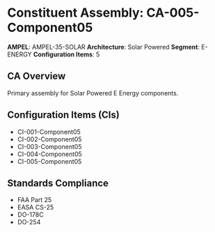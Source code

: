 # Constituent Assembly: CA-005-Component05

**AMPEL**: AMPEL-35-SOLAR
**Architecture**: Solar Powered
**Segment**: E-ENERGY
**Configuration Items**: 5

## CA Overview
Primary assembly for Solar Powered E Energy components.

## Configuration Items (CIs)
- CI-001-Component05
- CI-002-Component05
- CI-003-Component05
- CI-004-Component05
- CI-005-Component05

## Standards Compliance
- FAA Part 25
- EASA CS-25
- DO-178C
- DO-254
